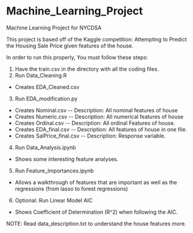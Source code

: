 # Machine_Learning_Project
Machine Learning Project for NYCDSA

This project is based off of the Kaggle competition: Attempting to Predict the Housing Sale Price given features of the house.

In order to run this properly, You must follow these steps:
1. Have the train.csv in the directory with all the coding files.
2. Run Data_Cleaning.R
  - Creates EDA_Cleaned.csv
3. Run EDA_modification.py
  - Creates Nominal.csv
    -- Description: All nominal features of house
  - Creates Numeric.csv
    -- Description: All numerical features of house
  - Creates Ordinal.csv
    -- Description: All ordinal Features of house.
  - Creates EDA_final.csv
    -- Description: All features of house in one file.
  - Creates SalPrice_final.csv
    -- Description: Response variable.
4. Run Data_Analysis.ipynb
  - Shows some interesting feature analyses.
5. Run Feature_Importances.ipynb
  - Allows a walkthrough of features that are important as well as the regressions (from lasso to forest regressions)
6. Optional: Run Linear Model AIC
  - Shows Coefficient of Determination (R^2) when following the AIC.

NOTE:
Read data_description.txt to understand the house features more.
